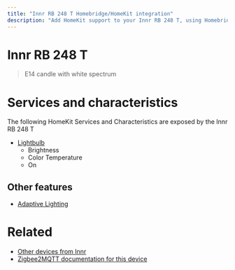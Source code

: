 ```yaml
---
title: "Innr RB 248 T Homebridge/HomeKit integration"
description: "Add HomeKit support to your Innr RB 248 T, using Homebridge, Zigbee2MQTT and homebridge-z2m."
---
```

<!---
This file has been GENERATED using src/docgen/docgen.ts
DO NOT EDIT THIS FILE MANUALLY!
-->
# Innr RB 248 T
> E14 candle with white spectrum


# Services and characteristics
The following HomeKit Services and Characteristics are exposed by
the Innr RB 248 T

* [Lightbulb](../../light.md)
  * Brightness
  * Color Temperature
  * On


## Other features
* [Adaptive Lighting](../../light.md)


# Related
* [Other devices from Innr](../index.md#innr)
* [Zigbee2MQTT documentation for this device](https://www.zigbee2mqtt.io/devices/RB_248_T.html)